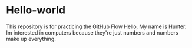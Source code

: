 # Hello-world
This repository is for practicing the GitHub Flow
Hello, My name is Hunter. Im interested in computers because they're just numbers and numbers make up everything.
